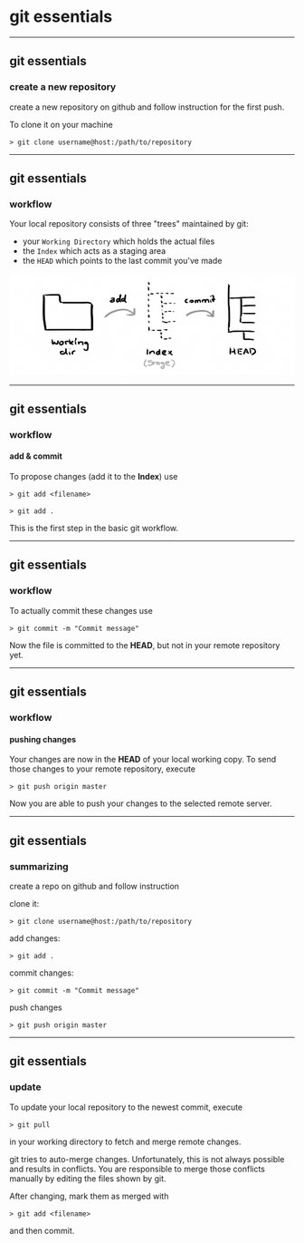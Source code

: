 # git essentials

- - -
## git essentials

### create a new repository

create a new repository on github and follow instruction for the first push.

To clone it on your machine

```
> git clone username@host:/path/to/repository
```

- - -

## git essentials

### workflow

Your local repository consists of three "trees" maintained by git:

* your `Working Directory` which holds the actual files
* the `Index` which acts as a staging area
* the `HEAD` which points to the last commit you've made

![trees](https://github.com/cvdlab/git-crumbs/raw/master/git/images/trees.png "trees")

- - -

## git essentials

### workflow

#### add & commit

To propose changes (add it to the **Index**) use

```
> git add <filename>
```

```
> git add .
```

This is the first step in the basic git workflow.

- - -

## git essentials

### workflow

To actually commit these changes use

```
> git commit -m "Commit message"
```

Now the file is committed to the **HEAD**, but not in your remote repository yet.

- - -

## git essentials

### workflow


#### pushing changes

Your changes are now in the **HEAD** of your local working copy.
To send those changes to your remote repository, execute

```
> git push origin master
```

Now you are able to push your changes to the selected remote server.

- - -

## git essentials

### summarizing

create a repo on github and follow instruction

clone it:

```
> git clone username@host:/path/to/repository
```

add changes:

```
> git add .
```

commit changes:

```
> git commit -m "Commit message"
```

push changes

```
> git push origin master
```

- - -

## git essentials

### update

To update your local repository to the newest commit, execute

```
> git pull
```

in your working directory to fetch and merge remote changes.

git tries to auto-merge changes.
Unfortunately, this is not always possible and results in conflicts.
You are responsible to merge those conflicts manually by editing the files shown by git.

After changing, mark them as merged with

```
> git add <filename>
```

and then commit.
